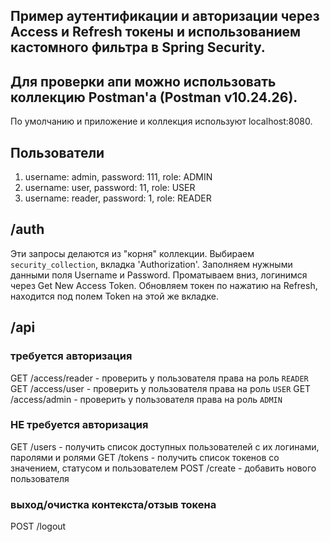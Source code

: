 ## Пример аутентификации и авторизации через Access и Refresh токены и использованием кастомного фильтра в Spring Security.

## Для проверки апи можно использовать коллекцию Postman'a (Postman v10.24.26).

По умолчанию и приложение и коллекция используют localhost:8080.

## Пользователи
1. username: admin, password: 111, role: ADMIN
2. username: user, password: 11, role: USER
3. username: reader, password: 1, role: READER

## /auth
Эти запросы делаются из "корня" коллекции.
Выбираем `security_collection`, вкладка 'Authorization'.
Заполняем нужными данными поля Username и Password.
Проматываем вниз, логинимся через Get New Access Token.
Обновляем токен по нажатию на Refresh, находится под полем Token на этой же вкладке.

## /api

### требуется авторизация
GET /access/reader - проверить у пользователя права на роль `READER`
GET /access/user - проверить у пользователя права на роль `USER`
GET /access/admin - проверить у пользователя права на роль `ADMIN`

### НЕ требуется авторизация
GET /users - получить список доступных пользователей с их логинами, паролями и ролями
GET /tokens - получить список токенов со значением, статусом и пользователем
POST /create - добавить нового пользователя

### выход/очистка контекста/отзыв токена
POST /logout
